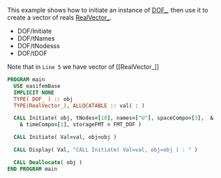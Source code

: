   This example shows how to initiate an instance of [DOF_](DOF_.md), then use it to create a vector of reals [RealVector_](../RealVector/RealVector_.md).

- DOF/Initiate
- DOF/tNames
- DOF/tNodesss
- DOF/tDOF

Note that in `Line 5` we have vector of [[RealVector_]]

```fortran {5}
PROGRAM main
  USE easifemBase
  IMPLICIT NONE
  TYPE( DOF_ ) :: obj
  TYPE(RealVector_), ALLOCATABLE :: val( : )
```

```fortran title="Initiate DOF"
  CALL Initiate( obj, tNodes=[10], names=["U"], spaceCompo=[3],  &
    & timeCompo=[1], storageFMT = FMT_DOF )
```

```fortran title="Initiate RealVector"
  CALL Initiate( Val=val, obj=obj )
```

```fortran title="Display RealVector"
  CALL Display( Val, "CALL Initiate( Val=val, obj=obj ) : " )
```

```fortran title="cleanup"
  CALL Deallocate( obj )
END PROGRAM main
```
